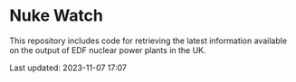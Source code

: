 # Nuke Watch

This repository includes code for retrieving the latest information available on the output of EDF nuclear power plants in the UK.

Last updated: 2023-11-07 17:07